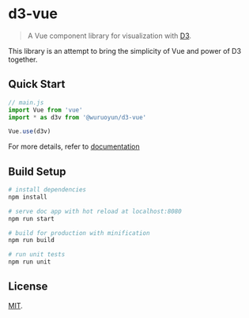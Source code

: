 # d3-vue

> A Vue component library for visualization with [D3](https://d3js.org/).

This library is an attempt to bring the simplicity of Vue and power of D3 together.

## Quick Start

```javascript
// main.js
import Vue from 'vue'
import * as d3v from '@wuruoyun/d3-vue'

Vue.use(d3v)
```

For more details, refer to [documentation](https://wuruoyun.github.io/d3-vue/)

## Build Setup

```bash
# install dependencies
npm install

# serve doc app with hot reload at localhost:8080
npm run start

# build for production with minification
npm run build

# run unit tests
npm run unit
```

## License

[MIT](LICENSE).
